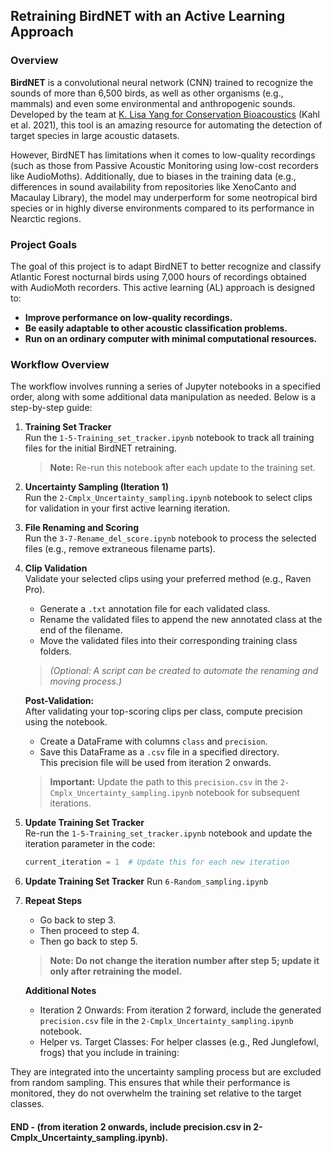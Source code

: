 ## Retraining BirdNET with an Active Learning Approach

### Overview

**BirdNET** is a convolutional neural network (CNN) trained to recognize the sounds of more than 6,500 birds, as well as other organisms (e.g., mammals) and even some environmental and anthropogenic sounds. Developed by the team at [K. Lisa Yang for Conservation Bioacoustics](https://github.com/kahst/BirdNET-Analyzer/tree/main) (Kahl et al. 2021), this tool is an amazing resource for automating the detection of target species in large acoustic datasets.

However, BirdNET has limitations when it comes to low-quality recordings (such as those from Passive Acoustic Monitoring using low-cost recorders like AudioMoths). Additionally, due to biases in the training data (e.g., differences in sound availability from repositories like XenoCanto and Macaulay Library), the model may underperform for some neotropical bird species or in highly diverse environments compared to its performance in Nearctic regions.

### Project Goals

The goal of this project is to adapt BirdNET to better recognize and classify Atlantic Forest nocturnal birds using 7,000 hours of recordings obtained with AudioMoth recorders. This active learning (AL) approach is designed to:
- **Improve performance on low-quality recordings.**
- **Be easily adaptable to other acoustic classification problems.**
- **Run on an ordinary computer with minimal computational resources.**

### Workflow Overview

The workflow involves running a series of Jupyter notebooks in a specified order, along with some additional data manipulation as needed. Below is a step-by-step guide:

1. **Training Set Tracker**  
   Run the `1-5-Training_set_tracker.ipynb` notebook to track all training files for the initial BirdNET retraining.  
   > **Note:** Re-run this notebook after each update to the training set.

2. **Uncertainty Sampling (Iteration 1)**  
   Run the `2-Cmplx_Uncertainty_sampling.ipynb` notebook to select clips for validation in your first active learning iteration.

3. **File Renaming and Scoring**  
   Run the `3-7-Rename_del_score.ipynb` notebook to process the selected files (e.g., remove extraneous filename parts).

4. **Clip Validation**  
   Validate your selected clips using your preferred method (e.g., Raven Pro).  
   - Generate a `.txt` annotation file for each validated class.
   - Rename the validated files to append the new annotated class at the end of the filename.
   - Move the validated files into their corresponding training class folders.  
   > *(Optional: A script can be created to automate the renaming and moving process.)*

   **Post-Validation:**  
   After validating your top-scoring clips per class, compute precision using the notebook.  
   - Create a DataFrame with columns `class` and `precision`.
   - Save this DataFrame as a `.csv` file in a specified directory.  
   This precision file will be used from iteration 2 onwards.  
   > **Important:** Update the path to this `precision.csv` in the `2-Cmplx_Uncertainty_sampling.ipynb` notebook for subsequent iterations.

5. **Update Training Set Tracker**  
   Re-run the `1-5-Training_set_tracker.ipynb` notebook and update the iteration parameter in the code:
   ```python
   current_iteration = 1  # Update this for each new iteration

6. **Update Training Set Tracker**
Run `6-Random_sampling.ipynb`

7. **Repeat Steps**

    - Go back to step 3.
    - Then proceed to step 4.
    - Then go back to step 5.
   > **Note: Do not change the iteration number after step 5; update it only after retraining the model.**

    **Additional Notes**
   * Iteration 2 Onwards:
     From iteration 2 forward, include the generated `precision.csv` file in the `2-Cmplx_Uncertainty_sampling.ipynb` notebook.
   * Helper vs. Target Classes:
     For helper classes (e.g., Red Junglefowl, frogs) that you include in training:

They are integrated into the uncertainty sampling process but are excluded from random sampling.
This ensures that while their performance is monitored, they do not overwhelm the training set relative to the target classes.

#### END - (from iteration 2 onwards, include precision.csv in 2-Cmplx_Uncertainty_sampling.ipynb). 




